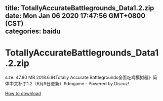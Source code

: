 
title: TotallyAccurateBattlegrounds_Data1.2.zip
date: Mon Jan 06 2020 17:47:56 GMT+0800 (CST)    
categories: baidu
---

# TotallyAccurateBattlegrounds_Data1.2.zip
size: 47.80 MB
 2018.6.8《Totally Accurate Battlegrounds全面吃鸡模拟器》简体中文补丁1.2（6月9日更新）9dmgame - Powered by Discuz!
 

[How to download](https://bpcam.bemobtrk.com/go/2ceec3aa-1ca2-46d6-b9ff-aaa5c184517c?jno=1175)